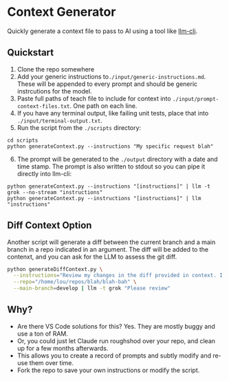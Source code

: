 # Context Generator

Quickly generate a context file to pass to AI using a tool like [llm-cli](https://github.com/simonw/llm).

## Quickstart

1. Clone the repo somewhere
2. Add your generic instructions to`./input/generic-instructions.md`. These will be appended to every prompt and should be generic instrcutions for the model.
3. Paste full paths of teach file to include for context into `./input/prompt-context-files.txt`. One path on each line.
4. If you have any terminal output, like failing unit tests, place that into `./input/terminal-output.txt`.
5. Run the script from the `./scripts` directory:

```
cd scripts
python generateContext.py --instructions "My specific request blah"
```

6. The prompt will be generated to the `./output` directory with a date and time stamp. The prompt is also written to stdout so you can pipe it directly into llm-cli:
```
python generateContext.py --instructions "[instructions]" | llm -t grok --no-stream "instructions"
python generateContext.py --instructions "[instructions]" | llm "instructions"
```

## Diff Context Option

Another script will generate a diff between the current branch and a main branch in a repo indicated in an argument. The diff will be added to the contenxt, and you can ask for the LLM to assess the git diff.

```bash
python generateDiffContext.py \
  --instructions="Review my changes in the diff provided in context. I've added some other files for context as well. Please forus primarily on typos and other minor issues that would create unnecessary back-and-forth during the PR process." \
  --repo="/home/lou/repos/blah/blah-bah" \
  --main-branch=develop | llm -t grok "Please review"
```

## Why?

* Are there VS Code solutions for this? Yes. They are mostly buggy and use a ton of RAM.
* Or, you could just let Claude run roughshod over your repo, and clean up for a few months afterwards.
* This allows you to create a record of prompts and subtly modify and re-use them over time.
* Fork the repo to save your own instructions or modify the script.
